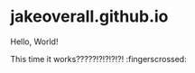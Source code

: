 jakeoverall.github.io
=====================

Hello, World!


This time it works?????!?!?!?!?! :fingerscrossed: